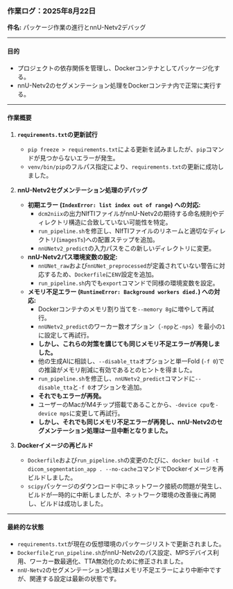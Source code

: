 ### 作業ログ：2025年8月22日

**件名:** パッケージ作業の進行とnnU-Netv2デバッグ

---

#### 目的
- プロジェクトの依存関係を管理し、Dockerコンテナとしてパッケージ化する。
- nnU-Netv2のセグメンテーション処理をDockerコンテナ内で正常に実行する。

---

#### 作業概要

1.  **`requirements.txt`の更新試行**
    - `pip freeze > requirements.txt`による更新を試みましたが、`pip`コマンドが見つからないエラーが発生。
    - `venv/bin/pip`のフルパス指定により、`requirements.txt`の更新に成功しました。

2.  **nnU-Netv2セグメンテーション処理のデバッグ**
    - **初期エラー (`IndexError: list index out of range`) への対応:**
        - `dcm2niix`の出力NIfTIファイルがnnU-Netv2の期待する命名規則やディレクトリ構造に合致していない可能性を特定。
        - `run_pipeline.sh`を修正し、NIfTIファイルのリネームと適切なディレクトリ(`imagesTs`)への配置ステップを追加。
        - `nnUNetv2_predict`の入力パスをこの新しいディレクトリに変更。
    - **nnU-Netv2パス環境変数の設定:**
        - `nnUNet_raw`および`nnUNet_preprocessed`が定義されていない警告に対応するため、`Dockerfile`に`ENV`設定を追加。
        - `run_pipeline.sh`内でも`export`コマンドで同様の環境変数を設定。
    - **メモリ不足エラー (`RuntimeError: Background workers died.`) への対応:**
        - Dockerコンテナのメモリ割り当てを`--memory 8g`に増やして再試行。
        - `nnUNetv2_predict`のワーカー数オプション（`-npp`と`-nps`）を最小の`1`に設定して再試行。
        - **しかし、これらの対策を講じても同じメモリ不足エラーが再発しました。**
        - 他の生成AIに相談し、`--disable_tta`オプションと単一Fold (`-f 0`)での推論がメモリ削減に有効であるとのヒントを得ました。
        - `run_pipeline.sh`を修正し、`nnUNetv2_predict`コマンドに`--disable_tta`と`-f 0`オプションを追加。
        - **それでもエラーが再発。**
        - ユーザーのMacがM4チップ搭載であることから、`-device cpu`を`-device mps`に変更して再試行。
        - **しかし、それでも同じメモリ不足エラーが再発し、nnU-Netv2のセグメンテーション処理は一旦中断となりました。**

3.  **Dockerイメージの再ビルド**
    - `Dockerfile`および`run_pipeline.sh`の変更のたびに、`docker build -t dicom_segmentation_app . --no-cache`コマンドでDockerイメージを再ビルドしました。
    - `scipy`パッケージのダウンロード中にネットワーク接続の問題が発生し、ビルドが一時的に中断しましたが、ネットワーク環境の改善後に再開し、ビルドは成功しました。

---

#### 最終的な状態
- `requirements.txt`が現在の仮想環境のパッケージリストで更新されました。
- `Dockerfile`と`run_pipeline.sh`がnnU-Netv2のパス設定、MPSデバイス利用、ワーカー数最適化、TTA無効化のために修正されました。
- `nnU-Netv2`のセグメンテーション処理はメモリ不足エラーにより中断中ですが、関連する設定は最新の状態です。
